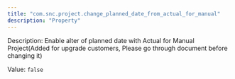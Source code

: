 ```yaml
---
title: "com.snc.project.change_planned_date_from_actual_for_manual"
description: "Property"
---
```


Description: Enable alter of planned date with Actual for Manual Project(Added for upgrade customers, Please go through document before changing it)

Value: `false`